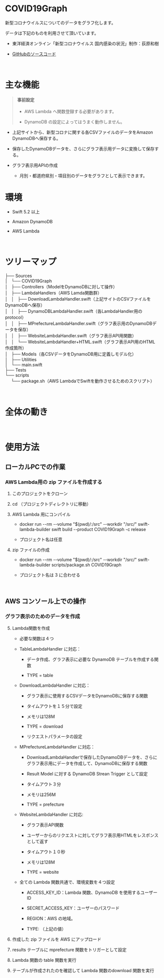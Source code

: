 # COVID19Graph
 
 新型コロナウイルスについてのデータをグラフ化します。

 データは下記のものを利用させて頂いています。
 
 - 東洋経済オンライン「新型コロナウイルス 国内感染の状況」制作：荻原和樹

 - [GitHubのソースコード](https://github.com/kaz-ogiwara/covid19/)

<br>

# 主な機能

>#### 事前設定
>- AWS Lambda へ関数登録する必要があります。
>
>- DynamoDB の設定によってはうまく動作しません。

- 上記サイトから、新型コロナに関する各CSVファイルのデータをAmazon DynamoDBへ保存する。

- 保存したDynamoDBデータを、さらにグラフ表示用データに変換して保存する。

- グラフ表示用APIの作成

    - 月別・都道府県別・項目別のデータをグラフとして表示できます。

# 環境
 
- Swift 5.2 以上

- Amazon DynamoDB

- AWS Lambda 

<br>

# ツリーマップ

├── Sources
<br>
│   └── COVID19Graph
<br>
│       ├── Controllers（ModelをDynamoDBに対して操作）
<br>
│       ├── LambdaHandlers（AWS Lamda関数群）
<br>
│       │   ├── DownloadLambdaHandler.swift（上記サイトのCSVファイルをDynamoDBへ保存）
<br>
│       │   ├── DynamoDBLambdaHandler.swift（各LambdaHandler用のprotocol）
<br>
│       │   ├── MPrefectureLambdaHandler.swift（グラフ表示用のDynamoDBデータを保存）
<br>
│       │   ├── WebsiteLambdaHandler.swift（グラフ表示API用関数）
<br>
│       │   └── WebsiteLambdaHandler+HTML.swift（グラフ表示API用のHTML作成箇所）
<br>
│       ├── Models（各CSVデータをDynamoDB用に定義しモデル化）
<br>
│       ├── Utilities
<br>
│       └── main.swift
<br>
├── Tests
<br>
└── scripts
<br>
&nbsp;&nbsp;&nbsp;&nbsp;
└── package.sh（AWS LambdaでSwiftを動作させるためのスクリプト）

<br>

# 全体の動き

<br>

# 使用方法

## ローカルPCでの作業

### AWS Lambda用の zip ファイルを作成する

1. このプロジェクトをクローン

2. cd （プロジェクトディレクトリに移動）

3. AWS Lambda 用にコンパイル

    - docker run --rm --volume "$(pwd)/:/src" --workdir "/src/" swift-lambda-builder swift build --product COVID19Graph -c release

    - プロジェクト名は任意

4. zip ファイルの作成

    - docker run --rm --volume "$(pwd)/:/src" --workdir "/src/" swift-lambda-builder scripts/package.sh COVID19Graph

    - プロジェクト名は 3 に合わせる

<br>

## AWS コンソール上での操作

### グラフ表示のためのデータを作成

5. Lambda関数を作成

    - 必要な関数は４つ

    - TableLambdaHandler に対応：

        - データ作成、グラフ表示に必要な DynamoDB テーブルを作成する関数

        - TYPE = table

    - DownloadLambdaHandler に対応：

        - グラフ表示に使用するCSVデータをDynamoDBに保存する関数

        - タイムアウトを１５分で設定

        - メモリは128M

        - TYPE = download

        - リクエストパラメータの設定

    - MPrefectureLambdaHandler に対応：

        - DownloadLambdaHandlerで保存したDynamoDBデータを、さらにグラフ表示用にデータを作成して、DynamoDBに保存する関数

        - Result Model に対する DynamoDB Strean Trigger として設定

        - タイムアウト３分

        - メモリは256M

        - TYPE = prefecture

    - WebsiteLambdaHandler に対応:

        - グラフ表示API関数

        - ユーザーからのリクエストに対してグラフ表示用HTMLをレスポンスとして返す

        - タイムアウト１０秒

        - メモリは128M

        - TYPE = website

    - 全ての Lambda 関数共通で、環境変数を４つ設定

        - ACCESS_KEY_ID：Lambda 関数、DynamoDB を使用するユーザーID

        - SECRET_ACCESS_KEY：ユーザーのパスワード

        - REGION：AWS の地域。

        - TYPE: （上記の値）

6. 作成した zip ファイルを AWS にアップロード

7. results テーブルに mprefecture 関数をトリガーとして設定

8. Lambda 関数の table 関数を実行

9. テーブルが作成されたのを確認して Lambda 関数のdownload 関数を実行